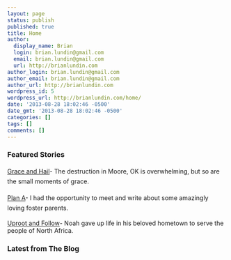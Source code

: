 ```yaml
---
layout: page
status: publish
published: true
title: Home
author:
  display_name: Brian
  login: brian.lundin@gmail.com
  email: brian.lundin@gmail.com
  url: http://brianlundin.com
author_login: brian.lundin@gmail.com
author_email: brian.lundin@gmail.com
author_url: http://brianlundin.com
wordpress_id: 5
wordpress_url: http://brianlundin.com/home/
date: '2013-08-28 18:02:46 -0500'
date_gmt: '2013-08-28 18:02:46 -0500'
categories: []
tags: []
comments: []
---
```

<h3>Featured Stories</h3>
<p><a href="http://austinstone.org/stories/written/item/459-grace-and-hail">Grace and Hail</a>- <span style="line-height: 1.68em;">The destruction in Moore, OK is overwhelming, but so are the small moments of grace.  </span></p>
<p><a href="http://austinstone.org/stories/written/item/187-plan-a">P</a><a style="line-height: 1.68em;" href="http://austinstone.org/stories/written/item/187-plan-a">lan A</a><span style="line-height: 1.68em;">- I had the opportunity to meet and write about some amazingly loving foster parents.</span></p>
<p><a href="http://austinstone.org/stories/written/item/147-uproot-and-follow">Uproot and Follow</a>- Noah gave up life in his beloved hometown to serve the people of North Africa.</p>
<div class="summary-item"></div>
<h3>Latest from The Blog</h3>

